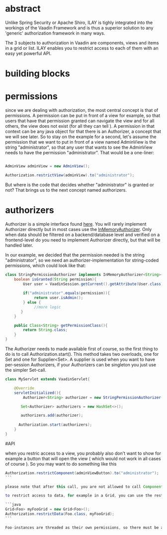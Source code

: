 # abstract

Unlike Spring Security or Apache Shiro, ILAY is tighly integrated into the workings of the Vaadin Framework 
and is thus a superior solution to any 'generic' authorization framework in many ways. 

The 3 subjects to authorization in Vaadin are components, views and items in a grid or list. 
ILAY enables you to restrict access to each of them with an easy yet powerful API. 

# building blocks

# permissions

since we are dealing with authorization, the most central concept is that of permissions. 
A permission can be put in front of a view for example, so that users that have that permission 
granted can navigate the view and for all others, the view does not exist (for all they can tell ).
 A permission in that context can be any java object for that there is an Authorizer, 
 a concept that we will see later. So to stay on the example for a second, let's assume the 
 permission that we want to put in front of a view named AdminView is the string "administrator", 
 so that any user that wants to see the AdminView needs to have the permission "administrator". That would be a one-liner:

```java

AdminView adminView = new AdminView();

Authorization.restrictView(adminView).to("administrator");

```

But where is the code that decides whether "administrator" is granted or not? That brings us to the next concept named authorizers.

# authorizers

Authorizer is a simple interface found [here](https://github.com/berndhopp/vaadin-security/tree/master/src/main/java/org/ilay/api/Authorizer.java). You 
will rarely implement Authorizer directly but in most cases use the [InMemoryAuthorizer](https://github.com/berndhopp/vaadin-security/tree/master/src/main/java/org/ilay/api/InMemoryAuthorizer.java). Only when data should be filtered on a backend/database level and verified on a frontend-level do you need to implement Authorizer directly, but that will be handled later. 

In our example, we decided that the permission needed is the string "administrator", so we need an authorizer-implementation for string-coded permissions, which could look like that:

```java
class StringPermissionAuthorizer implements InMemoryAuthorizer<String>{
    boolean isGranted(String permission){
        User user = VaadinSession.getCurrent().getAttribute(User.class);
        
        if("administrator".equals(permission)){
             return user.isAdmin();
        } else {
             //more logic
       }
    }

    public Class<String> getPermissionClass(){
        return String.class;
    }
}

```

The Authorizer needs to made available first of course, so the first thing to do is to call Authorization.start(). This method takes two overloads, one for Set<Authorizer> and one for Supplier<Set<Authorizer>>. A supplier is used when you want to have per-session Authorizers, if your Authorizers can be singleton you just use the simpler Set<Authorizer>-call. 

```java
class MyServlet extends VaadinServlet{

    @Override
    servletInitialized(){
        Authorizer<String> authorizer = new StringPermissionAuthorizer();

       Set<Authorizer> authorizers = new HashSet<>();

       authorizers.add(authorizer);
 
      Authorization.start(authorizers);
    }
}
```

#API

when you restric access to a view, you probably also don't want to show for example a button that will open the view ( which would not work in all cases of course ). So you may want to do something like this

````java
Authorization.restrictComponent(adminViewButton).to("administrator");
```

please note that after this call, you are not allowed to call Component.setVisible() as this would interfere with how ILAY works.

to restrict access to data, for example in a Grid, you can use the restrictData method

```java
Grid<Foo> myFooGrid = new Grid<Foo>();
Authorization.restrictData(Foo.class, myFooGrid);
```

Foo-instances are threaded as their own permissions, so there must be a Authorizer<Foo> at hand and only those instances of foo that return true for the authorizer's isGranted-method will be shown in the grid. Note that if you want to do filtering on the backend-level, you need to implement Authorizer directly ( instead of InMemoryAuthorizer ) and give a 'Filter' back, which can be for example a jpa/hibernate criterion and makes sure that only those datasets are returned from the backend which will then return true for isGranted(). 